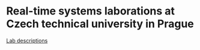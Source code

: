 # Real-time systems laborations at Czech technical university in Prague

[Lab descriptions](https://support.dce.felk.cvut.cz/psr/cviceni/)
